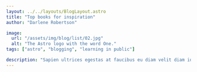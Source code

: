 ```yaml
---
layout: ../../layouts/BlogLayout.astro
title: "Top books for inspiration"
author: "Darlene Robertson"

image:
  url: "/assets/img/blog/list/02.jpg"
  alt: "The Astro logo with the word One."
tags: ["astro", "blogging", "learning in public"]

description: "Sapien ultrices egestas at faucibus eu diam velit diam id amet nibh quam rutrum fermentum diam natoque scelerisque viverra molestie fames..."
---
```

